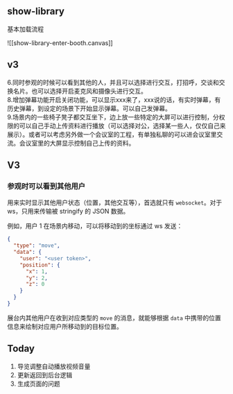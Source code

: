 ## show-library

基本加载流程

![[show-library-enter-booth.canvas]]

## v3

6.同时参观的时候可以看到其他的人，并且可以选择进行交互，打招呼，交谈和交换名片。也可以选择开启麦克风和摄像头进行交互。   
8.增加弹幕功能开启关闭功能，可以显示xxx来了，xxx说的话，有实时弹幕，有历史弹幕，到设定的场景下开始显示弹幕。可以自己发弹幕。  
9.场景内的一些椅子凳子都交互坐下，边上放一些特定的大屏可以进行控制，分权限的可以自己手动上传资料进行播放（可以选择对公，选择某一些人，仅仅自己来展示）。或者可以考虑另外做一个会议室的工程，有单独私聊的可以进会议室里交流。会议室里的大屏显示控制自己上传的资料。

## V3

### 参观时可以看到其他用户

用来实时显示其他用户状态（位置，其他交互等），首选就只有 `websocket`。对于 ws，只用来传输被 stringify 的 JSON 数据。

例如，用户 1 在场景内移动，可以将移动到的坐标通过 ws 发送：

```json
{
  "type": "move",
  "data": {
	"user": "<user token>",
    "position": {
      "x": 1,
      "y": 2,
      "z": 0
    }
  }
}
```

展台内其他用户在收到对应类型的 `move` 的消息，就能够根据 `data` 中携带的位置信息来绘制对应用户所移动到的目标位置。
## Today

1. 导览调整自动播放视频音量
2. 更新返回到后台逻辑
3. 生成页面的问题